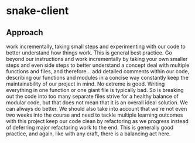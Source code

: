 # snake-client

## Approach

work incrementally, taking small steps and experimenting with our code to better
understand how things work. This is general best practice. Go beyond our
instructions and work incrementally by taking your own smaller steps and even
side steps to better understand a concept
deal with multiple functions and files, and therefore...
add detailed comments within our code, describing our functions and modules in a
concise way constantly keep the maintainability of our project in mind. No extreme
is good. Writing everything in one function or one giant file is typically bad.
So is breaking out the code into too many separate files
strive for a healthy balance of modular code, but that does not mean that it is
an overall ideal solution. We can always do better. We should also take into
account that we're not even two weeks into the course and need to tackle multiple
learning outcomes with this project
keep our code clean by refactoring as we progress instead of deferring major
refactoring work to the end. This is generally good practice, and again,
like with any craft, there is a balancing act here. 